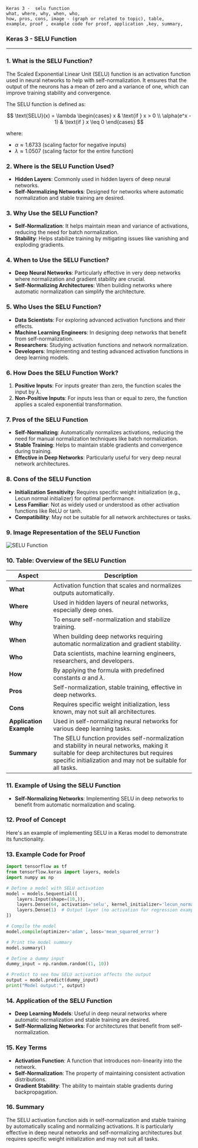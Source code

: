 ```code
Keras 3 -  selu function
what, where, why, when, who, 
how, pros, cons, image - (graph or related to topic), table,
example, proof , example code for proof, application ,key, summary,
```

<body>
    <script src="https://cdnjs.cloudflare.com/ajax/libs/mathjax/2.7.7/MathJax.js?config=TeX-MML-AM_CHTML" async></script>
    <link rel="stylesheet" href="https://cdnjs.cloudflare.com/ajax/libs/KaTeX/0.15.2/katex.min.css">
    <script src="https://cdnjs.cloudflare.com/ajax/libs/KaTeX/0.15.2/katex.min.js"></script>
    <script src="https://cdnjs.cloudflare.com/ajax/libs/KaTeX/0.15.2/contrib/auto-render.min.js"></script>
    <script>
        document.addEventListener("DOMContentLoaded", function() {
            renderMathInElement(document.body, {
                delimiters: [
                    { left: "$$", right: "$$", display: true },
                    { left: "$", right: "$", display: false }
                ]
            });
        });
    </script>   
</body>

### **Keras 3 - SELU Function**

---

### **1. What is the SELU Function?**
The Scaled Exponential Linear Unit (SELU) function is an activation function used in neural networks to help with self-normalization. It ensures that the output of the neurons has a mean of zero and a variance of one, which can improve training stability and convergence.

The SELU function is defined as:

$$ \text{SELU}(x) = \lambda \begin{cases} 
                          x & \text{if } x > 0 \\
\alpha(e^x - 1) & \text{if } x \leq 0 
\end{cases} $$

where:
- $\alpha \approx 1.6733$ (scaling factor for negative inputs)
- $\lambda \approx 1.0507$ (scaling factor for the entire function)

### **2. Where is the SELU Function Used?**
- **Hidden Layers**: Commonly used in hidden layers of deep neural networks.
- **Self-Normalizing Networks**: Designed for networks where automatic normalization and stable training are desired.

### **3. Why Use the SELU Function?**
- **Self-Normalization**: It helps maintain mean and variance of activations, reducing the need for batch normalization.
- **Stability**: Helps stabilize training by mitigating issues like vanishing and exploding gradients.

### **4. When to Use the SELU Function?**
- **Deep Neural Networks**: Particularly effective in very deep networks where normalization and gradient stability are crucial.
- **Self-Normalizing Architectures**: When building networks where automatic normalization can simplify the architecture.

### **5. Who Uses the SELU Function?**
- **Data Scientists**: For exploring advanced activation functions and their effects.
- **Machine Learning Engineers**: In designing deep networks that benefit from self-normalization.
- **Researchers**: Studying activation functions and network normalization.
- **Developers**: Implementing and testing advanced activation functions in deep learning models.

### **6. How Does the SELU Function Work?**
1. **Positive Inputs**: For inputs greater than zero, the function scales the input by $\lambda$.
2. **Non-Positive Inputs**: For inputs less than or equal to zero, the function applies a scaled exponential transformation.

### **7. Pros of the SELU Function**
- **Self-Normalizing**: Automatically normalizes activations, reducing the need for manual normalization techniques like batch normalization.
- **Stable Training**: Helps to maintain stable gradients and convergence during training.
- **Effective in Deep Networks**: Particularly useful for very deep neural network architectures.

### **8. Cons of the SELU Function**
- **Initialization Sensitivity**: Requires specific weight initialization (e.g., Lecun normal initializer) for optimal performance.
- **Less Familiar**: Not as widely used or understood as other activation functions like ReLU or tanh.
- **Compatibility**: May not be suitable for all network architectures or tasks.

### **9. Image Representation of the SELU Function**

![SELU Function](https://github.com/engineer-ece/Keras-learn/blob/b7a4540dc073d0a7084d0c07fab60f9b58304647/Keras3/02.%20Layers%20API/02.%20Layer%20activations/07.%20selu%20function/selu_function.png)  

### **10. Table: Overview of the SELU Function**

| **Aspect**              | **Description**                                                                 |
|-------------------------|---------------------------------------------------------------------------------|
| **What**                | Activation function that scales and normalizes outputs automatically.            |
| **Where**               | Used in hidden layers of neural networks, especially deep ones.                  |
| **Why**                 | To ensure self-normalization and stabilize training.                             |
| **When**                | When building deep networks requiring automatic normalization and gradient stability. |
| **Who**                 | Data scientists, machine learning engineers, researchers, and developers.        |
| **How**                 | By applying the formula with predefined constants $\alpha$ and $\lambda$. |
| **Pros**                | Self-normalization, stable training, effective in deep networks.                 |
| **Cons**                | Requires specific weight initialization, less known, may not suit all architectures. |
| **Application Example** | Used in self-normalizing neural networks for various deep learning tasks.       |
| **Summary**             | The SELU function provides self-normalization and stability in neural networks, making it suitable for deep architectures but requires specific initialization and may not be suitable for all tasks. |

### **11. Example of Using the SELU Function**
- **Self-Normalizing Networks**: Implementing SELU in deep networks to benefit from automatic normalization and scaling.

### **12. Proof of Concept**
Here's an example of implementing SELU in a Keras model to demonstrate its functionality.

### **13. Example Code for Proof**

```python
import tensorflow as tf
from tensorflow.keras import layers, models
import numpy as np

# Define a model with SELU activation
model = models.Sequential([
    layers.Input(shape=(10,)),
    layers.Dense(64, activation='selu', kernel_initializer='lecun_normal'),  # SELU function with Lecun normal initializer
    layers.Dense(1)  # Output layer (no activation for regression example)
])

# Compile the model
model.compile(optimizer='adam', loss='mean_squared_error')

# Print the model summary
model.summary()

# Define a dummy input
dummy_input = np.random.random((1, 10))

# Predict to see how SELU activation affects the output
output = model.predict(dummy_input)
print("Model output:", output)
```

### **14. Application of the SELU Function**
- **Deep Learning Models**: Useful in deep neural networks where automatic normalization and stable training are desired.
- **Self-Normalizing Networks**: For architectures that benefit from self-normalization.

### **15. Key Terms**
- **Activation Function**: A function that introduces non-linearity into the network.
- **Self-Normalization**: The property of maintaining consistent activation distributions.
- **Gradient Stability**: The ability to maintain stable gradients during backpropagation.

### **16. Summary**
The SELU activation function aids in self-normalization and stable training by automatically scaling and normalizing activations. It is particularly effective in deep neural networks and self-normalizing architectures but requires specific weight initialization and may not suit all tasks.
